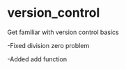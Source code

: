# version_control
Get familiar with version control basics

-Fixed division zero problem

-Added add function
